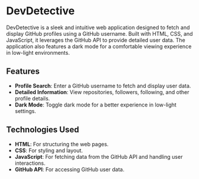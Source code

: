 # DevDetective

DevDetective is a sleek and intuitive web application designed to fetch and display GitHub profiles using a GitHub username. Built with HTML, CSS, and JavaScript, it leverages the GitHub API to provide detailed user data. The application also features a dark mode for a comfortable viewing experience in low-light environments.

## Features

- **Profile Search**: Enter a GitHub username to fetch and display user data.
- **Detailed Information**: View repositories, followers, following, and other profile details.
- **Dark Mode**: Toggle dark mode for a better experience in low-light settings.

## Technologies Used

- **HTML**: For structuring the web pages.
- **CSS**: For styling and layout.
- **JavaScript**: For fetching data from the GitHub API and handling user interactions.
- **GitHub API**: For accessing GitHub user data.


